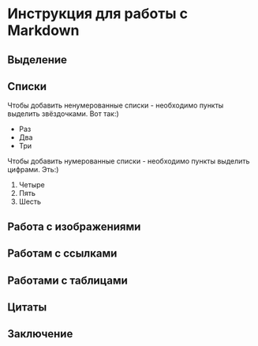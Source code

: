 # Инструкция для работы с Markdown #

## Выделение 

## Списки

Чтобы добавить ненумерованные списки - необходимо пункты выделить звёздочками. Вот так:)

* Раз
* Два
* Три

Чтобы добавить нумерованные списки - необходимо пункты выделить цифрами. Эть:)

1. Четыре
2. Пять
3. Шесть

## Работа с изображениями

## Работам с ссылками

## Работами с таблицами

## Цитаты

## Заключение
